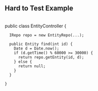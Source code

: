 ## Hard to Test Example
<br />
    public class EntityController {

      IRepo repo = new EntityRepo(...);

      public Entity find(int id) {
        Date d = Date.now();
        if (d.getTime() % 60000 >= 30000) {
          return repo.getEntity(id, d);
        } else {
          return null;
        }
      }

    }
